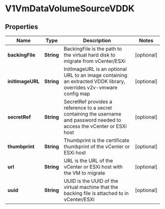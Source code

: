 # V1VmDataVolumeSourceVDDK

## Properties
Name | Type | Description | Notes
------------ | ------------- | ------------- | -------------
**backingFile** | **String** | BackingFile is the path to the virtual hard disk to migrate from vCenter/ESXi |  [optional]
**initImageURL** | **String** | InitImageURL is an optional URL to an image containing an extracted VDDK library, overrides v2v-vmware config map |  [optional]
**secretRef** | **String** | SecretRef provides a reference to a secret containing the username and password needed to access the vCenter or ESXi host |  [optional]
**thumbprint** | **String** | Thumbprint is the certificate thumbprint of the vCenter or ESXi host |  [optional]
**url** | **String** | URL is the URL of the vCenter or ESXi host with the VM to migrate |  [optional]
**uuid** | **String** | UUID is the UUID of the virtual machine that the backing file is attached to in vCenter/ESXi |  [optional]
